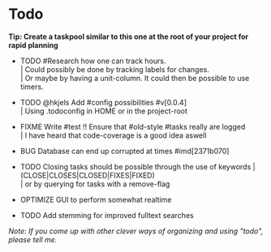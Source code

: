 # Todo


__Tip: Create a taskpool similar to this one at the root of your project for rapid planning__


*	TODO #Research how one can track hours.  
  | Could possibly be done by tracking labels for changes.  
  | Or maybe by having a unit-column. It could then be possible to use timers.  

*	TODO @hkjels Add #config possibilities #v[0.0.4]  
  | Using .todoconfig in HOME or in the project-root  

* FIXME Write #test !! Ensure that #old-style #tasks really are logged  
  | I have heard that code-coverage is a good idea aswell  

* BUG Database can end up corrupted at times #imd[2371b070]  

*	TODO Closing tasks should be possible through the use of keywords
  | (CLOSE|CLOSES|CLOSED|FIXES|FIXED)  
	| or by querying for tasks with a remove-flag  

* OPTIMIZE GUI to perform somewhat realtime  

* TODO Add stemming for improved fulltext searches  


_Note: If you come up with other clever ways of organizing and using "todo", please tell me._
